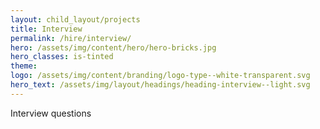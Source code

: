 ```yaml
---
layout: child_layout/projects
title: Interview
permalink: /hire/interview/
hero: /assets/img/content/hero/hero-bricks.jpg
hero_classes: is-tinted
theme:
logo: /assets/img/content/branding/logo-type--white-transparent.svg
hero_text: /assets/img/layout/headings/heading-interview--light.svg
---
```


Interview questions